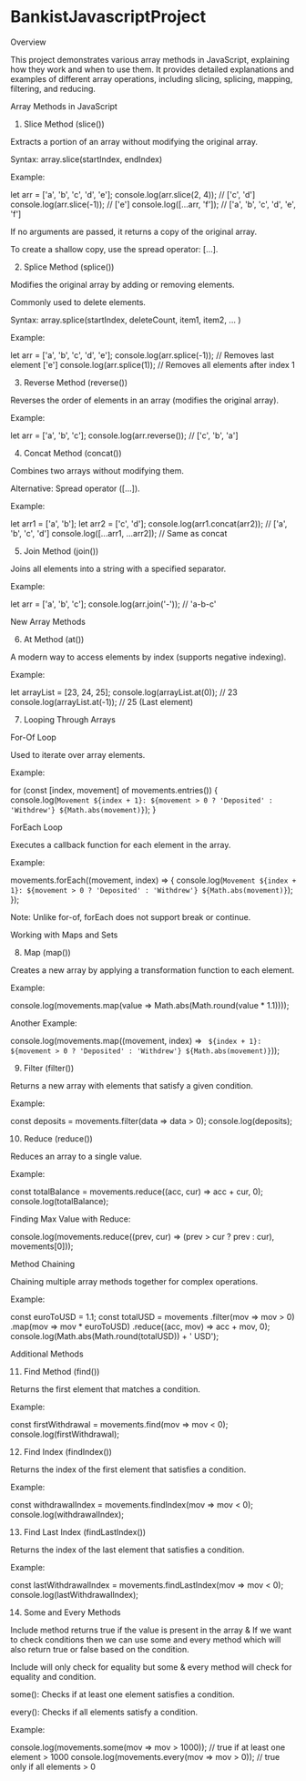 # BankistJavascriptProject

Overview

This project demonstrates various array methods in JavaScript, explaining how they work and when to use them. It provides detailed explanations and examples of different array operations, including slicing, splicing, mapping, filtering, and reducing.

Array Methods in JavaScript

1. Slice Method (slice())

Extracts a portion of an array without modifying the original array.

Syntax: array.slice(startIndex, endIndex)

Example:

let arr = ['a', 'b', 'c', 'd', 'e'];
console.log(arr.slice(2, 4)); // ['c', 'd']
console.log(arr.slice(-1)); // ['e']
console.log([...arr, 'f']); // ['a', 'b', 'c', 'd', 'e', 'f']

If no arguments are passed, it returns a copy of the original array.

To create a shallow copy, use the spread operator: [...].

2. Splice Method (splice())

Modifies the original array by adding or removing elements.

Commonly used to delete elements.

Syntax: array.splice(startIndex, deleteCount, item1, item2, ... )

Example:

let arr = ['a', 'b', 'c', 'd', 'e'];
console.log(arr.splice(-1)); // Removes last element ['e']
console.log(arr.splice(1)); // Removes all elements after index 1

3. Reverse Method (reverse())

Reverses the order of elements in an array (modifies the original array).

Example:

let arr = ['a', 'b', 'c'];
console.log(arr.reverse()); // ['c', 'b', 'a']

4. Concat Method (concat())

Combines two arrays without modifying them.

Alternative: Spread operator ([...]).

Example:

let arr1 = ['a', 'b'];
let arr2 = ['c', 'd'];
console.log(arr1.concat(arr2)); // ['a', 'b', 'c', 'd']
console.log([...arr1, ...arr2]); // Same as concat

5. Join Method (join())

Joins all elements into a string with a specified separator.

Example:

let arr = ['a', 'b', 'c'];
console.log(arr.join('-')); // 'a-b-c'

New Array Methods

6. At Method (at())

A modern way to access elements by index (supports negative indexing).

Example:

let arrayList = [23, 24, 25];
console.log(arrayList.at(0)); // 23
console.log(arrayList.at(-1)); // 25 (Last element)

7. Looping Through Arrays

For-Of Loop

Used to iterate over array elements.

Example:

for (const [index, movement] of movements.entries()) {
console.log(`Movement ${index + 1}: ${movement > 0 ? 'Deposited' : 'Withdrew'} ${Math.abs(movement)}`);
}

ForEach Loop

Executes a callback function for each element in the array.

Example:

movements.forEach((movement, index) => {
console.log(`Movement ${index + 1}: ${movement > 0 ? 'Deposited' : 'Withdrew'} ${Math.abs(movement)}`);
});

Note: Unlike for-of, forEach does not support break or continue.

Working with Maps and Sets

8. Map (map())

Creates a new array by applying a transformation function to each element.

Example:

console.log(movements.map(value => Math.abs(Math.round(value \* 1.1))));

Another Example:

console.log(movements.map((movement, index) => ` ${index + 1}: ${movement > 0 ? 'Deposited' : 'Withdrew'} ${Math.abs(movement)}`));

9. Filter (filter())

Returns a new array with elements that satisfy a given condition.

Example:

const deposits = movements.filter(data => data > 0);
console.log(deposits);

10. Reduce (reduce())

Reduces an array to a single value.

Example:

const totalBalance = movements.reduce((acc, cur) => acc + cur, 0);
console.log(totalBalance);

Finding Max Value with Reduce:

console.log(movements.reduce((prev, cur) => (prev > cur ? prev : cur), movements[0]));

Method Chaining

Chaining multiple array methods together for complex operations.

Example:

const euroToUSD = 1.1;
const totalUSD = movements
.filter(mov => mov > 0)
.map(mov => mov \* euroToUSD)
.reduce((acc, mov) => acc + mov, 0);
console.log(Math.abs(Math.round(totalUSD)) + ' USD');

Additional Methods

11. Find Method (find())

Returns the first element that matches a condition.

Example:

const firstWithdrawal = movements.find(mov => mov < 0);
console.log(firstWithdrawal);

12. Find Index (findIndex())

Returns the index of the first element that satisfies a condition.

Example:

const withdrawalIndex = movements.findIndex(mov => mov < 0);
console.log(withdrawalIndex);

13. Find Last Index (findLastIndex())

Returns the index of the last element that satisfies a condition.

Example:

const lastWithdrawalIndex = movements.findLastIndex(mov => mov < 0);
console.log(lastWithdrawalIndex);

14. Some and Every Methods

Include method returns true if the value is present in the array & If we want to check conditions then we can use some and every method which will also return true or false based on the condition. 

Include will only check for equality but some & every method will check for equality and condition.

some(): Checks if at least one element satisfies a condition.

every(): Checks if all elements satisfy a condition.

Example:

console.log(movements.some(mov => mov > 1000)); // true if at least one element > 1000
console.log(movements.every(mov => mov > 0)); // true only if all elements > 0

